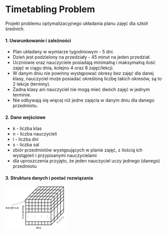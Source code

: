 # Timetabling Problem

Projekt problemu optymalizacyjnego układania planu zajęć
dla szkół średnich.

#### 1. Uwarunkowanie i zależności
- Plan układany w wymiarze tygodniowym - 5 dni.
- Dzień jest podzielony na przedziały - 45 minut na jeden przedział.
- Uczniowie oraz nauczyciele posiadają minimalną i maksymalną ilość zajęć w ciągu dnia, kolejno 4 oraz 8 zajęć/lekcji.
- W danym dniu nie powinny występować okresy bez zajęć dla danej klasy, nauczyciel może posiadać określoną liczbę takich okresów, są to 2 lekcje (terminy).
- Żadna klasy ani nauczyciel nie mogą mieć dwóch zajęć w jednym terminie.
- Nie odbywają się więcej niż jedne zajęcia w danym dniu dla danego przedmiotu.

#### 2. Dane wejściowe
- k - liczba klas
- n - liczba nauczycieli
- l - liczba dni
- s - liczba sal
- zbiór przedmiotów występujących w planie zajęć, z ilością ich wystąpień i przypisanymi nauczycielami
- dla uproszczenia przyjęto, że jeden nauczyciel uczy jednego (danego) przedmiotu

#### 3. Struktura danych i postać rozwiązania

![image](resources/structure.png)
